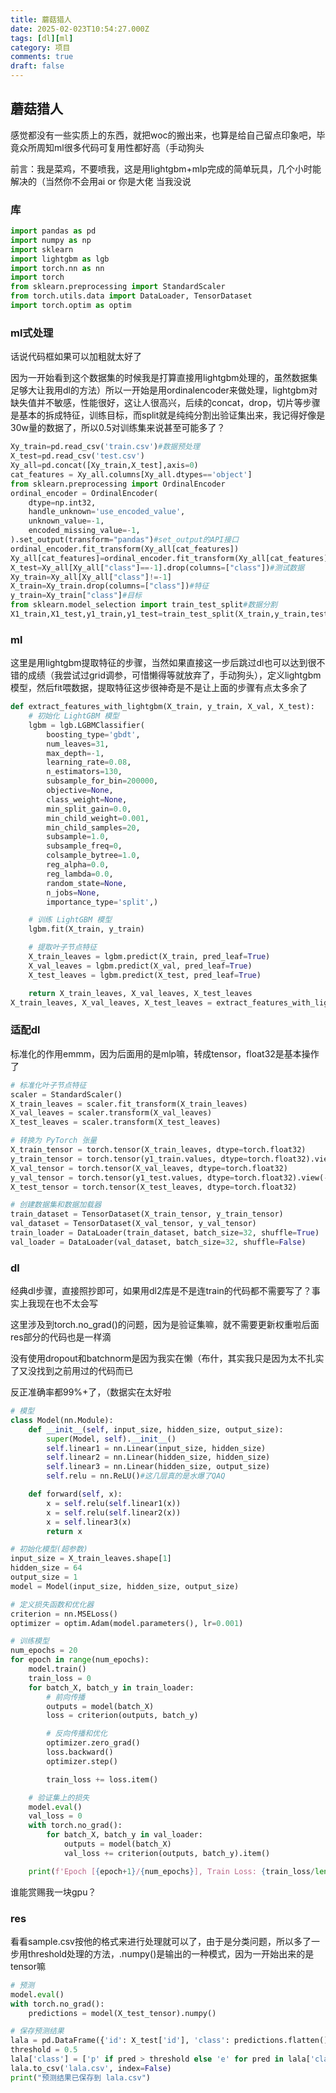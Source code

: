 ```yaml
---
title: 蘑菇猎人
date: 2025-02-023T10:54:27.000Z
tags: [dl][ml]
category: 项目
comments: true
draft: false
---
```


## 蘑菇猎人

感觉都没有一些实质上的东西，就把woc的搬出来，也算是给自己留点印象吧，毕竟众所周知ml很多代码可复用性都好高（手动狗头

前言：我是菜鸡，不要喷我，这是用lightgbm+mlp完成的简单玩具，几个小时能解决的（当然你不会用ai or 你是大佬 当我没说

### 库

```python
import pandas as pd
import numpy as np
import sklearn
import lightgbm as lgb
import torch.nn as nn
import torch
from sklearn.preprocessing import StandardScaler
from torch.utils.data import DataLoader, TensorDataset
import torch.optim as optim
```

### ml式处理

话说代码框如果可以加粗就太好了

因为一开始看到这个数据集的时候我是打算直接用lightgbm处理的，虽然数据集足够大让我用dl的方法）所以一开始是用ordinalencoder来做处理，lightgbm对缺失值并不敏感，性能很好，这让人很高兴，后续的concat，drop，切片等步骤是基本的拆成特征，训练目标，而split就是纯纯分割出验证集出来，我记得好像是30w量的数据了，所以0.5对训练集来说甚至可能多了？

```python
Xy_train=pd.read_csv('train.csv')#数据预处理
X_test=pd.read_csv('test.csv')
Xy_all=pd.concat([Xy_train,X_test],axis=0)
cat_features = Xy_all.columns[Xy_all.dtypes=='object']
from sklearn.preprocessing import OrdinalEncoder
ordinal_encoder = OrdinalEncoder(
    dtype=np.int32,
    handle_unknown='use_encoded_value',
    unknown_value=-1,
    encoded_missing_value=-1,
).set_output(transform="pandas")#set_output的API接口
ordinal_encoder.fit_transform(Xy_all[cat_features])
Xy_all[cat_features]=ordinal_encoder.fit_transform(Xy_all[cat_features])
X_test=Xy_all[Xy_all["class"]==-1].drop(columns=["class"])#测试数据
Xy_train=Xy_all[Xy_all["class"]!=-1]
X_train=Xy_train.drop(columns=["class"])#特征
y_train=Xy_train["class"]#目标
from sklearn.model_selection import train_test_split#数据分割
X1_train,X1_test,y1_train,y1_test=train_test_split(X_train,y_train,test_size=0.5,random_state=42,stratify=y_train)#X1_train是训练数据，X1_test是验证数据，X_test是测试数据
```

### ml

这里是用lightgbm提取特征的步骤，当然如果直接这一步后跳过dl也可以达到很不错的成绩（我尝试过grid调参，可惜懒得等就放弃了，手动狗头），定义lightgbm模型，然后fit喂数据，提取特征这步很神奇是不是让上面的步骤有点太多余了

```python
def extract_features_with_lightgbm(X_train, y_train, X_val, X_test):
    # 初始化 LightGBM 模型
    lgbm = lgb.LGBMClassifier(
        boosting_type='gbdt',
        num_leaves=31,
        max_depth=-1,
        learning_rate=0.08,
        n_estimators=130,
        subsample_for_bin=200000,
        objective=None,
        class_weight=None,
        min_split_gain=0.0,
        min_child_weight=0.001,
        min_child_samples=20,
        subsample=1.0,
        subsample_freq=0,
        colsample_bytree=1.0,
        reg_alpha=0.0,
        reg_lambda=0.0,
        random_state=None,
        n_jobs=None,
        importance_type='split',)

    # 训练 LightGBM 模型
    lgbm.fit(X_train, y_train)

    # 提取叶子节点特征
    X_train_leaves = lgbm.predict(X_train, pred_leaf=True)
    X_val_leaves = lgbm.predict(X_val, pred_leaf=True)
    X_test_leaves = lgbm.predict(X_test, pred_leaf=True)

    return X_train_leaves, X_val_leaves, X_test_leaves
X_train_leaves, X_val_leaves, X_test_leaves = extract_features_with_lightgbm(X1_train, y1_train, X1_test, X_test)
```

### 适配dl

标准化的作用emmm，因为后面用的是mlp嘛，转成tensor，float32是基本操作了

```python
# 标准化叶子节点特征
scaler = StandardScaler()
X_train_leaves = scaler.fit_transform(X_train_leaves)
X_val_leaves = scaler.transform(X_val_leaves)
X_test_leaves = scaler.transform(X_test_leaves)

# 转换为 PyTorch 张量
X_train_tensor = torch.tensor(X_train_leaves, dtype=torch.float32)
y_train_tensor = torch.tensor(y1_train.values, dtype=torch.float32).view(-1, 1)
X_val_tensor = torch.tensor(X_val_leaves, dtype=torch.float32)
y_val_tensor = torch.tensor(y1_test.values, dtype=torch.float32).view(-1, 1)
X_test_tensor = torch.tensor(X_test_leaves, dtype=torch.float32)

# 创建数据集和数据加载器
train_dataset = TensorDataset(X_train_tensor, y_train_tensor)
val_dataset = TensorDataset(X_val_tensor, y_val_tensor)
train_loader = DataLoader(train_dataset, batch_size=32, shuffle=True)
val_loader = DataLoader(val_dataset, batch_size=32, shuffle=False)
```

### dl

经典dl步骤，直接照抄即可，如果用dl2库是不是连train的代码都不需要写了？事实上我现在也不太会写

这里涉及到torch.no_grad()的问题，因为是验证集嘛，就不需要更新权重啦后面res部分的代码也是一样滴

没有使用dropout和batchnorm是因为我实在懒（布什，其实我只是因为太不扎实了又没找到之前用过的代码而已

反正准确率都99%+了，（数据实在太好啦

```python
# 模型
class Model(nn.Module):
    def __init__(self, input_size, hidden_size, output_size):
        super(Model, self).__init__()
        self.linear1 = nn.Linear(input_size, hidden_size)
        self.linear2 = nn.Linear(hidden_size, hidden_size)
        self.linear3 = nn.Linear(hidden_size, output_size)
        self.relu = nn.ReLU()#这几层真的是水爆了QAQ

    def forward(self, x):
        x = self.relu(self.linear1(x))
        x = self.relu(self.linear2(x))
        x = self.linear3(x)
        return x

# 初始化模型(超参数)
input_size = X_train_leaves.shape[1]
hidden_size = 64
output_size = 1
model = Model(input_size, hidden_size, output_size)

# 定义损失函数和优化器
criterion = nn.MSELoss()
optimizer = optim.Adam(model.parameters(), lr=0.001)

# 训练模型
num_epochs = 20
for epoch in range(num_epochs):
    model.train()
    train_loss = 0
    for batch_X, batch_y in train_loader:
        # 前向传播
        outputs = model(batch_X)
        loss = criterion(outputs, batch_y)

        # 反向传播和优化
        optimizer.zero_grad()
        loss.backward()
        optimizer.step()

        train_loss += loss.item()

    # 验证集上的损失
    model.eval()
    val_loss = 0
    with torch.no_grad():
        for batch_X, batch_y in val_loader:
            outputs = model(batch_X)
            val_loss += criterion(outputs, batch_y).item()

    print(f'Epoch [{epoch+1}/{num_epochs}], Train Loss: {train_loss/len(train_loader):.4f}, Val Loss: {val_loss/len(val_loader):.4f}')
```

谁能赏赐我一块gpu？

### res

看看sample.csv按他的格式来进行处理就可以了，由于是分类问题，所以多了一步用threshold处理的方法，.numpy()是输出的一种模式，因为一开始出来的是tensor嘛

```python
# 预测
model.eval()
with torch.no_grad():
    predictions = model(X_test_tensor).numpy()

# 保存预测结果
lala = pd.DataFrame({'id': X_test['id'], 'class': predictions.flatten()})
threshold = 0.5
lala['class'] = ['p' if pred > threshold else 'e' for pred in lala['class']]
lala.to_csv('lala.csv', index=False)
print("预测结果已保存到 lala.csv")
```
